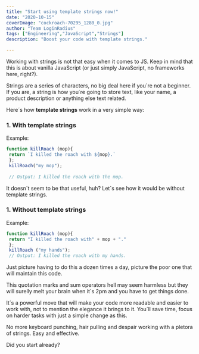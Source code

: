 ```yaml
---
title: "Start using template strings now!"
date: "2020-10-15"
coverImage: "cockroach-70295_1280_0.jpg"
author: "Team LoginRadius"
tags: ["Engineering","JavaScript","Strings"]
description: "Boost your code with template strings."

---
```


Working with strings is not that easy when it comes to JS. Keep in mind that this is about vanilla JavaScript (or just simply JavaScript, no frameworks here, right?).

Strings are a series of characters, no big deal here if you´re not a beginner. If you are, a string is how you´re going to store text, like your name, a product description or anything else text related. 

Here´s how **template strings** work in a very simple way:

### **1. With template strings**

Example:
```js
function killRoach (mop){
 return `I killed the roach with ${mop}.`
 };
 killRoach("my mop");
 
 // Output: I killed the roach with the mop.
```

It doesn´t seem to be that useful, huh? Let´s see how it would be without template strings.

### **1. Without template strings**

Example:
```js
function killRoach (mop){
 return "I killed the roach with" + mop + "."
 };
 killRoach ("my hands");
 // Output: I killed the roach with my hands.
```


Just picture having to do this a dozen times a day, picture the poor one that will maintain this code. 

This quotation marks and sum operators hell may seem harmless but they will surelly melt your brain when it´s 2pm and you have to get things done.

It´s a powerful move that will make your code more readable and easier to work with, not to mention the elegance it brings to it. You´ll save time, focus on harder tasks with just a simple change as this.

No more keyboard punching, hair pulling and despair working with a pletora of strings. Easy and effective.

Did you start already?

